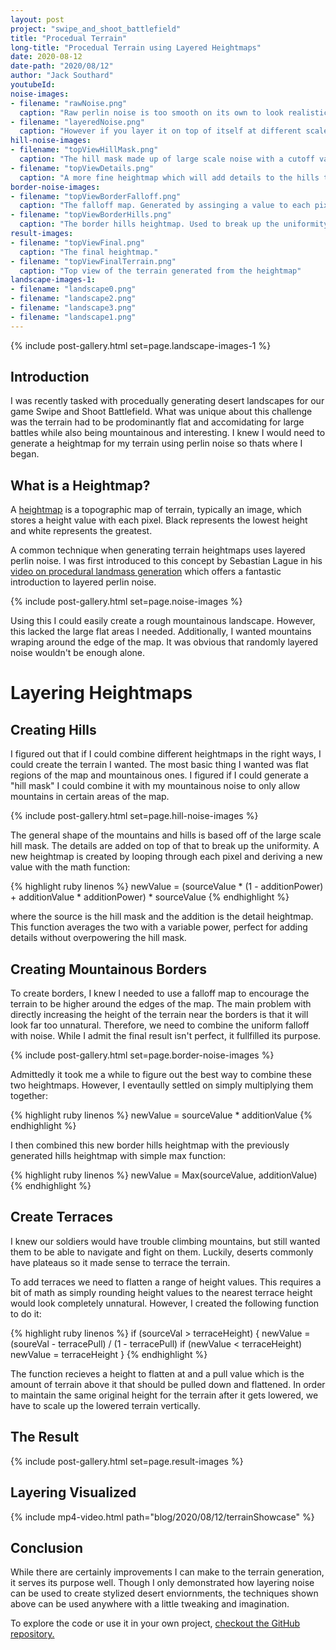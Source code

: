 ```yaml
---
layout: post
project: "swipe_and_shoot_battlefield"
title: "Procedual Terrain"
long-title: "Procedual Terrain using Layered Heightmaps"
date: 2020-08-12
date-path: "2020/08/12"
author: "Jack Southard"
youtubeId:
noise-images:
- filename: "rawNoise.png"
  caption: "Raw perlin noise is too smooth on its own to look realistic."
- filename: "layeredNoise.png"
  caption: "However if you layer it on top of itself at different scales and intensities, it emulates rocky terrain."
hill-noise-images:
- filename: "topViewHillMask.png"
  caption: "The hill mask made up of large scale noise with a cutoff value to create large black areas and normalized back to a range of 0 to 1."
- filename: "topViewDetails.png"
  caption: "A more fine heightmap which will add details to the hills to make them less smooth."
border-noise-images:
- filename: "topViewBorderFalloff.png"
  caption: "The falloff map. Generated by assinging a value to each pixel based on a square distance to the center of the map."
- filename: "topViewBorderHills.png"
  caption: "The border hills heightmap. Used to break up the uniformity of the falloff."
result-images:
- filename: "topViewFinal.png"
  caption: "The final heightmap."
- filename: "topViewFinalTerrain.png"
  caption: "Top view of the terrain generated from the heightmap"
landscape-images-1:
- filename: "landscape0.png"
- filename: "landscape2.png"
- filename: "landscape3.png"
- filename: "landscape1.png"
---
```


{% include post-gallery.html set=page.landscape-images-1 %}

## Introduction
I was recently tasked with procedually generating desert landscapes for our game Swipe and Shoot Battlefield. What was unique about this challenge was the terrain had to be prodominantly flat and accomidating for large battles while also being mountainous and interesting. I knew I would need to generate a heightmap for my terrain using perlin noise so thats where I began.

## What is a Heightmap?
A [heightmap](https://en.wikipedia.org/wiki/Heightmap) is a topographic map of terrain, typically an image, which stores a height value with each pixel. Black represents the lowest height and white represents the greatest.

A common technique when generating terrain heightmaps uses layered perlin noise. I was first introduced to this concept by Sebastian Lague in his [video on procedural landmass generation](https://youtu.be/wbpMiKiSKm8?t=31) which offers a fantastic introduction to layered perlin noise.

{% include post-gallery.html set=page.noise-images %}

Using this I could easily create a rough mountainous landscape. However, this lacked the large flat areas I needed. Additionally, I wanted mountains wraping around the edge of the map. It was obvious that randomly layered noise wouldn't be enough alone.

# Layering Heightmaps
## Creating Hills
I figured out that if I could combine different heightmaps in the right ways, I could create the terrain I wanted. The most basic thing I wanted was flat regions of the map and mountainous ones. I figured if I could generate a "hill mask" I could combine it with my mountainous noise to only allow mountains in certain areas of the map.

{% include post-gallery.html set=page.hill-noise-images %}

The general shape of the mountains and hills is based off of the large scale hill mask. The details are added on top of that to break up the uniformity. A new heightmap is created by looping through each pixel and deriving a new value with the math function:

{% highlight ruby linenos %}
newValue = (sourceValue * (1 - additionPower) + additionValue * additionPower) * sourceValue
{% endhighlight %}

where the source is the hill mask and the addition is the detail heightmap. This function averages the two with a variable power, perfect for adding details without overpowering the hill mask.

## Creating Mountainous Borders
To create borders, I knew I needed to use a falloff map to encourage the terrain to be higher around the edges of the map. The main problem with directly increasing the height of the terrain near the borders is that it will look far too unnatural. Therefore, we need to combine the uniform falloff with noise. While I admit the final result isn't perfect, it fullfilled its purpose.

{% include post-gallery.html set=page.border-noise-images %}

Admittedly it took me a while to figure out the best way to combine these two heightmaps. However, I eventaully settled on simply multiplying them together:

{% highlight ruby linenos %}
newValue = sourceValue * additionValue
{% endhighlight %}

I then combined this new border hills heightmap with the previously generated hills heightmap with simple max function:

{% highlight ruby linenos %}
newValue = Max(sourceValue, additionValue)
{% endhighlight %}

## Create Terraces
I knew our soldiers would have trouble climbing mountains, but still wanted them to be able to navigate and fight on them. Luckily, deserts commonly have plateaus so it made sense to terrace the terrain.

To add terraces we need to flatten a range of height values. This requires a bit of math as simply rounding height values to the nearest terrace height would look completely unnatural. However, I created the following function to do it:

{% highlight ruby linenos %}
if (sourceVal > terraceHeight) {
    newValue = (soureVal - terracePull) / (1 - terracePull)
    if (newValue < terraceHeight) newValue = terraceHeight
}
{% endhighlight %}

The function recieves a height to flatten at and a pull value which is the amount of terrain above it that should be pulled down and flattened. In order to maintain the same original height for the terrain after it gets lowered, we have to scale up the lowered terrain vertically.

## The Result
{% include post-gallery.html set=page.result-images %}

## Layering Visualized
{% include mp4-video.html path="blog/2020/08/12/terrainShowcase" %}

## Conclusion
While there are certainly improvements I can make to the terrain generation, it serves its purpose well. Though I only demonstrated how layering noise can be used to create stylized desert enviornments, the techniques shown above can be used anywhere with a little tweaking and imagination.

To explore the code or use it in your own project, [checkout the GitHub repository.](https://github.com/jacksouthard/LayeredHeightmapTerrain)
